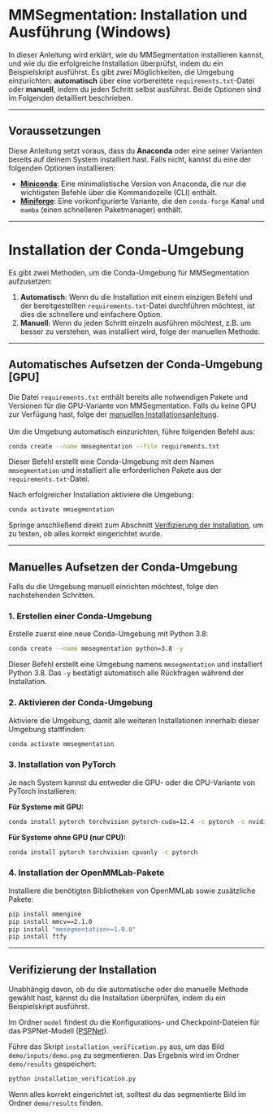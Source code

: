 # MMSegmentation: Installation und Ausführung (Windows)

In dieser Anleitung wird erklärt, wie du MMSegmentation installieren kannst, und wie du die erfolgreiche Installation überprüfst, indem du ein Beispielskript ausführst. Es gibt zwei Möglichkeiten, die Umgebung einzurichten: **automatisch** über eine vorbereitete `requirements.txt`-Datei oder **manuell**, indem du jeden Schritt selbst ausführst. Beide Optionen sind im Folgenden detailliert beschrieben.

---

## Voraussetzungen

Diese Anleitung setzt voraus, dass du **Anaconda** oder eine seiner Varianten bereits auf deinem System installiert hast. Falls nicht, kannst du eine der folgenden Optionen installieren:

- **[Miniconda](https://docs.anaconda.com/miniconda/)**: Eine minimalistische Version von Anaconda, die nur die wichtigsten Befehle über die Kommandozeile (CLI) enthält.
- **[Miniforge](https://github.com/conda-forge/miniforge?tab=readme-ov-file)**: Eine vorkonfigurierte Variante, die den `conda-forge` Kanal und `mamba` (einen schnelleren Paketmanager) enthält.

---

# Installation der Conda-Umgebung

Es gibt zwei Methoden, um die Conda-Umgebung für MMSegmentation aufzusetzen:

1. **Automatisch**: Wenn du die Installation mit einem einzigen Befehl und der bereitgestellten `requirements.txt`-Datei durchführen möchtest, ist dies die schnellere und einfachere Option.
2. **Manuell**: Wenn du jeden Schritt einzeln ausführen möchtest, z.B. um besser zu verstehen, was installiert wird, folge der manuellen Methode.

---

## Automatisches Aufsetzen der Conda-Umgebung [GPU]

Die Datei `requirements.txt` enthält bereits alle notwendigen Pakete und Versionen für die GPU-Variante von MMSegmentation. Falls du keine GPU zur Verfügung hast, folge der [manuellen Installationsanleitung](#manuelles-aufsetzen-der-conda-umgebung).
</br>
</br>
Um die Umgebung automatisch einzurichten, führe folgenden Befehl aus:

```bash
conda create --name mmsegmentation --file requirements.txt
```

Dieser Befehl erstellt eine Conda-Umgebung mit dem Namen `mmsegmentation` und installiert alle erforderlichen Pakete aus der `requirements.txt`-Datei.

Nach erfolgreicher Installation aktiviere die Umgebung:

```bash
conda activate mmsegmentation
```

Springe anschließend direkt zum Abschnitt [Verifizierung der Installation](#verifizierung-der-installation), um zu testen, ob alles korrekt eingerichtet wurde.

---

## Manuelles Aufsetzen der Conda-Umgebung

Falls du die Umgebung manuell einrichten möchtest, folge den nachstehenden Schritten.

### 1. Erstellen einer Conda-Umgebung

Erstelle zuerst eine neue Conda-Umgebung mit Python 3.8:

```bash
conda create --name mmsegmentation python=3.8 -y
```

Dieser Befehl erstellt eine Umgebung namens `mmsegmentation` und installiert Python 3.8. Das `-y` bestätigt automatisch alle Rückfragen während der Installation.

### 2. Aktivieren der Conda-Umgebung

Aktiviere die Umgebung, damit alle weiteren Installationen innerhalb dieser Umgebung stattfinden:

```bash
conda activate mmsegmentation
```

### 3. Installation von PyTorch

Je nach System kannst du entweder die GPU- oder die CPU-Variante von PyTorch installieren:

**Für Systeme mit GPU:**

```bash
conda install pytorch torchvision pytorch-cuda=12.4 -c pytorch -c nvidia
```

**Für Systeme ohne GPU (nur CPU):**

```bash
conda install pytorch torchvision cpuonly -c pytorch
```

### 4. Installation der OpenMMLab-Pakete

Installiere die benötigten Bibliotheken von OpenMMLab sowie zusätzliche Pakete:

```bash
pip install mmengine
pip install mmcv==2.1.0
pip install "mmsegmentation>=1.0.0"
pip install ftfy
```

---

## Verifizierung der Installation

Unabhängig davon, ob du die automatische oder die manuelle Methode gewählt hast, kannst du die Installation überprüfen, indem du ein Beispielskript ausführst.

Im Ordner `model` findest du die Konfigurations- und Checkpoint-Dateien für das PSPNet-Modell ([PSPNet](https://arxiv.org/abs/1612.01105)).

Führe das Skript `installation_verification.py` aus, um das Bild `demo/inputs/demo.png` zu segmentieren. Das Ergebnis wird im Ordner `demo/results` gespeichert:

```bash
python installation_verification.py
```

Wenn alles korrekt eingerichtet ist, solltest du das segmentierte Bild im Ordner `demo/results` finden.
